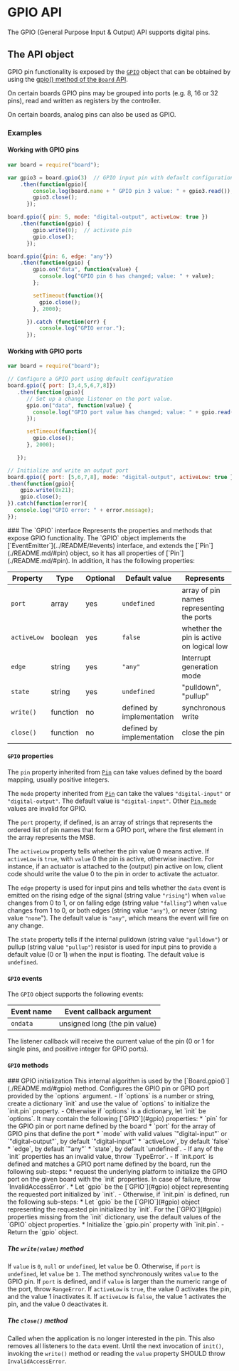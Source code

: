 GPIO API
========

The GPIO (General Purpose Input & Output) API supports digital pins.

The API object
--------------
GPIO pin functionality is exposed by the [`GPIO`](#gpio) object that can be obtained by using the [gpio() method of the `Board` API](./README.md/#gpio).

On certain boards GPIO pins may be grouped into ports (e.g. 8, 16 or 32 pins), read and written as registers by the controller.

On certain boards, analog pins can also be used as GPIO.

### Examples

#### Working with GPIO pins

```javascript
var board = require("board");

var gpio3 = board.gpio(3)  // GPIO input pin with default configuration.
    .then(function(gpio){
        console.log(board.name + " GPIO pin 3 value: " + gpio3.read());
        gpio3.close();
      });

board.gpio({ pin: 5, mode: "digital-output", activeLow: true })
    .then(function(gpio) {
        gpio.write(0);  // activate pin
        gpio.close();
      });

board.gpio({pin: 6, edge: "any"})
    .then(function(gpio) {
        gpio.on("data", function(value) {
          console.log("GPIO pin 6 has changed; value: " + value);
        };

        setTimeout(function(){
          gpio.close();
        }, 2000);

      }).catch (function(err) {
          console.log("GPIO error.");
      });
```

#### Working with GPIO ports

```javascript
var board = require("board");

// Configure a GPIO port using default configuration
board.gpio({ port: [3,4,5,6,7,8]})
   .then(function(gpio){
      // Set up a change listener on the port value.
      gpio.on("data", function(value) {
        console.log("GPIO port value has changed; value: " + gpio.read());
      });

      setTimeout(function(){
        gpio.close();
      }, 2000);

   });

// Initialize and write an output port
board.gpio({ port: [5,6,7,8], mode: "digital-output", activeLow: true })
.then(function(gpio){
    gpio.write(0x21);
    gpio.close();
}).catch(function(error){
  console.log("GPIO error: " + error.message);
});

```
<a name="gpio">
### The `GPIO` interface
Represents the properties and methods that expose GPIO functionality. The `GPIO` object implements the [`EventEmitter`](../README/#events) interface, and extends the [`Pin`](./README.md/#pin) object, so it has all properties of [`Pin`](./README.md/#pin). In addition, it has the following properties:

| Property   | Type   | Optional | Default value | Represents |
| ---        | ---    | ---      | ---           | ---        |
| `port`     | array  | yes      | `undefined`   | array of pin names representing the ports
| `activeLow` | boolean | yes   | `false` | whether the pin is active on logical low |
| `edge`     | string | yes      | `"any"`       | Interrupt generation mode |
| `state`    | string | yes      | `undefined`      | "pulldown", "pullup" |
| `write()`  | function | no | defined by implementation | synchronous write |
| `close()`  | function | no | defined by implementation | close the pin |

#### `GPIO` properties

The `pin` property inherited from [`Pin`](./README.md/#pin) can take values defined by the board mapping, usually positive integers.

The `mode` property inherited from [`Pin`](./README.md/#pin) can take the values `"digital-input"` or `"digital-output"`. The default value is `"digital-input"`. Other [`Pin.mode`](./README.md/#pinmode) values are invalid for GPIO.

The `port` property, if defined, is an array of strings that represents the ordered list of pin names that form a GPIO port, where the first element in the array represents the MSB.

The `activeLow` property tells whether the pin value 0 means active. If `activeLow` is `true`, with `value` 0 the pin is active, otherwise inactive. For instance, if an actuator is attached to the (output) pin active on low, client code should write the value 0 to the pin in order to activate the actuator.

The `edge` property is used for input pins and tells whether the `data` event is emitted on the rising edge of the signal (string value `"rising"`) when `value` changes from 0 to 1, or on falling edge (string value `"falling"`) when `value` changes from 1 to 0, or both edges (string value `"any"`), or never (string value `"none`"). The default value is `"any"`, which means the event will fire on any change.

The `state` property tells if the internal pulldown (string value `"pulldown"`) or pullup (string value `"pullup"`) resistor is used for input pins to provide a default value (0 or 1) when the input is floating. The default value is `undefined`.

#### `GPIO` events
The `GPIO` object supports the following events:

| Event name | Event callback argument |
| -----------| ----------------------- |
| `ondata`   | unsigned long (the pin value) |

The listener callback will receive the current value of the pin (0 or 1 for single pins, and positive integer for GPIO ports).

#### `GPIO` methods

<a name="init">
### GPIO initialization
This internal algorithm is used by the [`Board.gpio()`](./README.md/#gpio) method. Configures the GPIO pin or GPIO port provided by the `options` argument.
- If `options` is a number or string, create a dictionary `init` and use the value of `options` to initialize the `init.pin` property.
- Otherwise if `options` is a dictionary, let `init` be `options`. It may contain the following [`GPIO`](#gpio) properties:
  * `pin` for the GPIO pin or port name defined by the board
  * `port` for the array of GPIO pins that define the port
  * `mode` with valid values `"digital-input"` or `"digital-output"`, by default `"digital-input"`
  * `activeLow`, by default `false`
  * `edge`, by default `"any"`
  * `state`, by default `undefined`.
- If any of the `init` properties has an invalid value, throw `TypeError`.
- If `init.port` is defined and matches a GPIO port name defined by the board, run the following sub-steps:
  * request the underlying platform to initialize the GPIO port on the given board with the `init` properties. In case of failure, throw `InvalidAccessError`.
  * Let `gpio` be the [`GPIO`](#gpio) object representing the requested port initialized by `init`.
- Otherwise, if `init.pin` is defined, run the following sub-steps:
  * Let `gpio` be the [`GPIO`](#gpio) object representing the requested pin initialized by `init`. For the [`GPIO`](#gpio) properties missing from the `init` dictionary, use the default values of the `GPIO` object properties.
  * Initialize the `gpio.pin` property with `init.pin`.
- Return the `gpio` object.

##### The `write(value)` method
If `value` is `0`, `null` or `undefined`, let `value` be 0. Otherwise, if `port` is `undefined`, let `value` be `1`. The method synchronously writes `value` to the GPIO pin. If `port` is defined, and if `value` is larger than the numeric range of the port, throw `RangeError`. If `activeLow` is `true`, the value 0 activates the pin, and the value 1 inactivates it. If `activeLow` is `false`, the value 1 activates the pin, and the value 0 deactivates it.

##### The `close()` method
Called when the application is no longer interested in the pin. This also removes all listeners to the `data` event. Until the next invocation of `init()`, invoking the `write()` method or reading the `value` property SHOULD throw `InvalidAccessError`.
